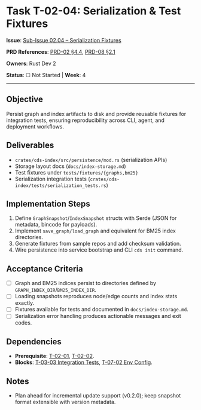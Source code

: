 # Task T-02-04: Serialization & Test Fixtures

**Issue**: [Sub-Issue 02.04 – Serialization Fixtures](../../issues/04-0.1.0-mvp/02-index-core/04-serialization-fixtures.md)

**PRD References**: [PRD-02 §4.4](../../prd/0.1.0-MVP-PRDs-v0/02-cds-index-service.md), [PRD-08 §2.1](../../prd/0.1.0-MVP-PRDs-v0/08-testing-quality.md)

**Owners**: Rust Dev 2

**Status**: ☐ Not Started | **Week**: 4

---

## Objective

Persist graph and index artifacts to disk and provide reusable fixtures for integration tests, ensuring reproducibility across CLI, agent, and deployment workflows.

## Deliverables

- `crates/cds-index/src/persistence/mod.rs` (serialization APIs)
- Storage layout docs (`docs/index-storage.md`)
- Test fixtures under `tests/fixtures/{graphs,bm25}`
- Serialization integration tests (`crates/cds-index/tests/serialization_tests.rs`)

## Implementation Steps

1. Define `GraphSnapshot`/`IndexSnapshot` structs with Serde (JSON for metadata, bincode for payloads).
2. Implement `save_graph/load_graph` and equivalent for BM25 index directories.
3. Generate fixtures from sample repos and add checksum validation.
4. Wire persistence into service bootstrap and CLI `cds init` command.

## Acceptance Criteria

- [ ] Graph and BM25 indices persist to directories defined by `GRAPH_INDEX_DIR`/`BM25_INDEX_DIR`.
- [ ] Loading snapshots reproduces node/edge counts and index stats exactly.
- [ ] Fixtures available for tests and documented in `docs/index-storage.md`.
- [ ] Serialization error handling produces actionable messages and exit codes.

## Dependencies

- **Prerequisite**: [T-02-01](T-02-01-graph-builder.md), [T-02-02](T-02-02-sparse-index.md).
- **Blocks**: [T-03-03 Integration Tests](../03-cli-tools/T-03-03-integration-tests.md), [T-07-02 Env Config](../07-deployment/T-07-02-env-config.md).

## Notes

- Plan ahead for incremental update support (v0.2.0); keep snapshot format extensible with version metadata.
